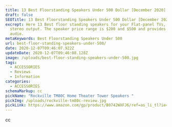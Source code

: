 ```yaml
---
title: 13 Best Floorstanding Speakers Under 500 Dollar [December 2020]
draft: false
SEOTitle: 13 Best Floorstanding Speakers Under 500 Dollar [December 2020]
excrept: Here 13 Best floor standing speakers for your Flat-panel TVs, complete
  stereo output. The speaker price range is $200 and $500 and provides quality
  audio.
metaKeywords: Best Floorstanding Speakers Under 500
url: best-floor-standing-speakers-under-500/
date: 2020-12-07T09:46:07.922Z
updateDate: 2020-12-07T09:46:08.128Z
image: /uploads/best-floor-standing-speakers-under-500.jpg
tags:
  - ACCESSORIES
  - Reviews
  - Information
categories:
  - ACCESSORIES
schemaMarkup: cc
pickName: "Rockville TM80C Home Theater Tower Speakers "
pickImg: /uploads/rockville-tm80c-review.jpg
pickLink: https://www.amazon.com/gp/product/B0742WXFJ6/ref=as_li_tl?ie=UTF8&tag=technikaya-20&camp=1789&creative=9325&linkCode=as2&creativeASIN=B0742WXFJ6&linkId=9f683687e6080cf7c76f05688d2f1400
---
```

cc